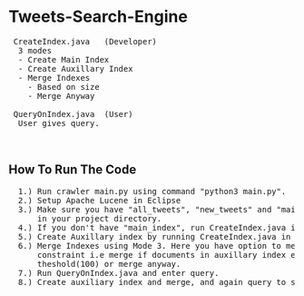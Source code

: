 # Tweets-Search-Engine
<pre>
 CreateIndex.java   (Developer)  
  3 modes
  - Create Main Index
  - Create Auxillary Index
  - Merge Indexes
    - Based on size
    - Merge Anyway
 
 QueryOnIndex.java  (User)
  User gives query.
 
 
</pre>

## How To Run The Code

<pre>
  1.) Run crawler main.py using command "python3 main.py".
  2.) Setup Apache Lucene in Eclipse
  3.) Make sure you have "all_tweets", "new_tweets" and "main_index" directories
      in your project directory.
  4.) If you don't have "main_index", run CreateIndex.java in mode 1.
  5.) Create Auxillary index by running CreateIndex.java in mode 2.
  6.) Merge Indexes using Mode 3. Here you have option to merge using size
      constraint i.e merge if documents in auxillary index exceed a certain 
      theshold(100) or merge anyway.
  7.) Run QueryOnIndex.java and enter query.
  8.) Create auxiliary index and merge, and again query to see results.
</pre>
